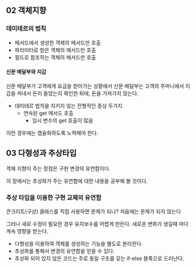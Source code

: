 ## 02 객체지향
### 데미테르의 법칙
* 메서드에서 생성한 객체의 메서드만 호출
* 파라미터로 받은 객체의 메서드만 호출
* 필드로 참조하는 객체의 메서드만 호출

#### 신문 배달부와 지갑
 신문 배달부가 고객에게 요금을 받아가는 상황에서 신문 배달부는 고객의 주머니에서 지갑을 꺼내서
 돈이 들었는지 확인한 뒤에, 돈을 가져가지 않는다.
 
* 데미테르 법칙을 지키지 않는 전형적인 증상 두가지
  * 연속된 get 메서드 호출
    * 임시 변수의 get 호출이 많음

이런 경우에는 캡슐화하도록 노력해야 한다.

## 03 다형성과 추상타입
객체 지향이 주는 장점은 구현 변경의 유연함이다.

이 장에서는 추상화가 주는 유연함에 대한 내용을 공부해 볼 것이다.
### 추상 타입을 이용한 구현 교체의 유연함
콘크리트(구상) 클래스를 직접 사용하면 문제가 되나?
처음에는 문제가 되지 않는다

그러나 새로 수정이 필요한 경우 유지보수를 어렵게 만든다.
새로운 변화가 생길때 마다 계속 영향을 받는다.
* 다형성을 이용하여 객체를 생성하는 기능을 별도로 분리한다.
* 추상화를 통해서 변경의 유연함을 얻을 수 있다.
* 추상화 되어 있지 않은 코드는 주로 동일 구조를 갖는 if-else 블록으로 드러난다.